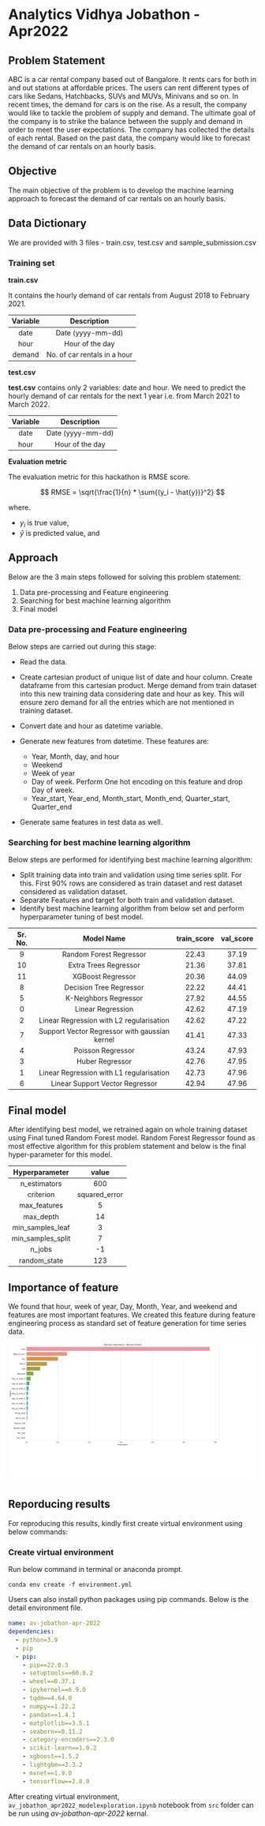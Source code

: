 # Analytics Vidhya Jobathon - Apr2022

## Problem Statement
ABC is a car rental company based out of Bangalore. It rents cars for both in and out stations at affordable prices. The users can rent different types of cars like Sedans, Hatchbacks, SUVs and MUVs, Minivans and so on.
In recent times, the demand for cars is on the rise. As a result, the company would like to tackle the problem of supply and demand. The ultimate goal of the company is to strike the balance between the supply and demand in order to meet the user expectations. 
The company has collected the details of each rental. Based on the past data, the company would like to forecast the demand of car rentals on an hourly basis. 

## Objective
The main objective of the problem is to develop the machine learning approach to forecast the demand of car rentals on an hourly basis.

## Data Dictionary
We are provided with 3 files - train.csv, test.csv and sample_submission.csv

### Training set

__train.csv__

It contains the hourly demand of car rentals from August 2018 to February 2021.

|Variable|Description|
|:-------:|:--------:|
|date|Date (yyyy-mm-dd)|
|hour|Hour of the day|
|demand|No. of car rentals in a hour|
 

__test.csv__

**test.csv** contains only 2 variables: date and hour. We need to predict the hourly demand of car rentals for the next 1 year i.e. from March 2021 to March 2022.

|Variable|Description|
|:-------:|:--------:|
|date|Date (yyyy-mm-dd)|
|hour|Hour of the day|

__Evaluation metric__

The evaluation metric for this hackathon is RMSE score.

$$ RMSE = \sqrt{\frac{1}{n} * \sum{(y_i - \hat{y})}^2} $$

where.

 + $y_i$ is true value,
 + $\hat{y}$ is predicted value, and 


## Approach

Below are the 3 main steps followed for solving this problem statement:

 1.	Data pre-processing and Feature engineering
 2.	Searching for best machine learning algorithm
 3.	Final model

### Data pre-processing and Feature engineering

Below steps are carried out during this stage:

 + Read the data.
 + Create cartesian product of unique list of date and hour column. Create dataframe from this cartesian product. Merge demand from train dataset into this new training data considering date and hour as key.
This will ensure zero demand for all the entries which are not mentioned in training dataset.
 + Convert date and hour as datetime variable.
 + Generate new features from datetime. These features are:
 
    - Year, Month, day, and hour
    - Weekend
    - Week of year
    - Day of week. Perform One hot encoding on this feature and drop Day of week.
    - Year_start, Year_end, Month_start, Month_end, Quarter_start, Quarter_end
 + Generate same features in test data as well.

### Searching for best machine learning algorithm

Below steps are performed for identifying best machine learning algorithm:

 + Split training data into train and validation using time series split. For this. First 90% rows are considered as train dataset and rest dataset considered as validation dataset.
 + Separate Features and target for both train and validation dataset.
 + Identify best machine learning algorithm from below set and perform hyperparameter tuning of best model.
	
|Sr. No.|Model Name|train_score|val_score|
|:---------:|:---------:|:-------------:|:------:|
|9|Random Forest Regressor|	22.43	|37.19|
|10|Extra Trees Regressor|	21.36	|37.81|
|11|XGBoost Regressor|	20.36	|44.09|
|8|Decision Tree Regressor|	22.22	|44.41|
|5|K-Neighbors Regressor|	27.92	|44.55|
|0|Linear Regression|	42.62	|47.19|
|2|Linear Regression with L2 regularisation|	42.62	|47.22|
|7|Support Vector Regressor with gaussian kernel|	41.41|	47.33|
|4|Poisson Regressor|	43.24|	47.93|
|3|Huber Regressor|	42.76	|47.95|
|1|Linear Regression with L1 regularisation|	42.73|	47.96|
|6|Linear Support Vector Regressor|	42.94|	47.96|

## Final model
After identifying best model, we retrained again on whole training dataset using Final tuned Random Forest model.
Random Forest Regressor found as most effective algorithm for this problem statement and below is the final hyper-parameter for this model.

|Hyperparameter|value|
|:------------:|:----:|
|n_estimators|600|
|criterion|squared_error|
|max_features|5|
|max_depth|14|
|min_samples_leaf|3|
|min_samples_split|7|
|n_jobs|-1|
|random_state|123|

## Importance of feature
We found that hour, week of year, Day, Month, Year, and weekend and features are most important features. We created this feature during feature engineering process as standard set of feature generation for time series data.

![Feature importance](https://github.com/NiteshkumarJha/av_jobathon_apr2022/blob/main/src/Feature%20importance.png)

## Reporducing results

For reproducing this results, kindly first create virtual environment using below commands:

### Create virtual environment

Run below command in terminal or anaconda prompt.

``` terminal
conda env create -f environment.yml
```

Users can also install python packages using pip commands. Below is the detail environment file.

``` yml
name: av-jobathon-apr-2022
dependencies:
  - python=3.9
  - pip
  - pip:
    - pip==22.0.3
    - setuptools==60.8.2
    - wheel==0.37.1
    - ipykernel==6.9.0
    - tqdm==4.64.0
    - numpy==1.22.2
    - pandas==1.4.1
    - matplotlib==3.5.1
    - seaborn==0.11.2
    - category-encoders==2.3.0
    - scikit-learn==1.0.2
    - xgboost==1.5.2
    - lightgbm==3.3.2
    - mxnet==1.9.0
    - tensorflow==2.8.0
```

After creating virtual environment, `av_jobathon_apr2022_modelexploration.ipynb` notebook from `src` folder can be run using *av-jobathon-apr-2022* kernal.
